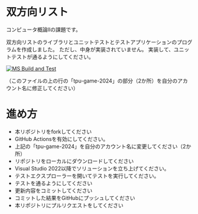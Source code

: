 # 双方向リスト
コンピュータ概論IIの課題です。


双方向リストのライブラリとユニットテストとテストアプリケーションのプログラムを作成しました。
ただし、中身が実装されていません。
実装して、ユニットテストが通るようにしてください。

[![MS Build and Test](https://github.com/Notherthing95/comp2_6_DLlist/actions/workflows/ms_test.yml/badge.svg)](https://github.com/Notherthing95/comp2_6_DLlist/actions/workflows/ms_test.yml)

（このファイルの上の行の「tpu-game-2024」の部分（2か所）を自分のアカウント名に修正してください）


# 進め方
* 本リポジトリをforkしてください
* GitHub Actionsを有効にしてください。
* 上記の「tpu-game-2024」を自分のアカウント名に変更してください（2か所）
* リポジトリをローカルにダウンロードしてください
* Visual Studio 2022以降でソリューションを立ち上げてください。
* テストエクスプローラーを開いてテストを実行してください。
* テストを通るようにしてください
* 更新内容をコミットしてください
* コミットした結果をGitHubにプッシュしてください
* 本リポジトリにプルリクエストをしてください
